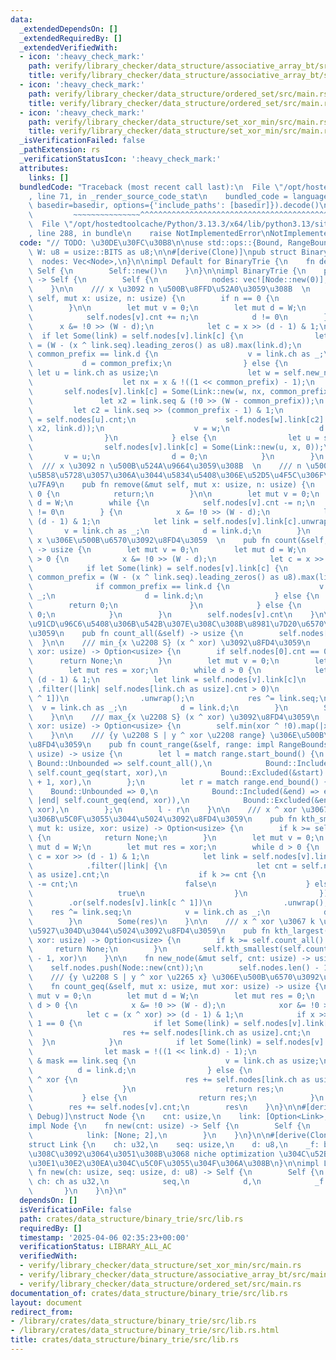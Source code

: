```yaml
---
data:
  _extendedDependsOn: []
  _extendedRequiredBy: []
  _extendedVerifiedWith:
  - icon: ':heavy_check_mark:'
    path: verify/library_checker/data_structure/associative_array_bt/src/main.rs
    title: verify/library_checker/data_structure/associative_array_bt/src/main.rs
  - icon: ':heavy_check_mark:'
    path: verify/library_checker/data_structure/ordered_set/src/main.rs
    title: verify/library_checker/data_structure/ordered_set/src/main.rs
  - icon: ':heavy_check_mark:'
    path: verify/library_checker/data_structure/set_xor_min/src/main.rs
    title: verify/library_checker/data_structure/set_xor_min/src/main.rs
  _isVerificationFailed: false
  _pathExtension: rs
  _verificationStatusIcon: ':heavy_check_mark:'
  attributes:
    links: []
  bundledCode: "Traceback (most recent call last):\n  File \"/opt/hostedtoolcache/Python/3.13.3/x64/lib/python3.13/site-packages/onlinejudge_verify/documentation/build.py\"\
    , line 71, in _render_source_code_stat\n    bundled_code = language.bundle(stat.path,\
    \ basedir=basedir, options={'include_paths': [basedir]}).decode()\n          \
    \         ~~~~~~~~~~~~~~~^^^^^^^^^^^^^^^^^^^^^^^^^^^^^^^^^^^^^^^^^^^^^^^^^^^^^^^^^^^^^^^^^^\n\
    \  File \"/opt/hostedtoolcache/Python/3.13.3/x64/lib/python3.13/site-packages/onlinejudge_verify/languages/rust.py\"\
    , line 288, in bundle\n    raise NotImplementedError\nNotImplementedError\n"
  code: "// TODO: \u30DE\u30FC\u30B8\n\nuse std::ops::{Bound, RangeBounds};\n\nconst\
    \ W: u8 = usize::BITS as u8;\n\n#[derive(Clone)]\npub struct BinaryTrie {\n  \
    \  nodes: Vec<Node>,\n}\n\nimpl Default for BinaryTrie {\n    fn default() ->\
    \ Self {\n        Self::new()\n    }\n}\n\nimpl BinaryTrie {\n    pub fn new()\
    \ -> Self {\n        Self {\n            nodes: vec![Node::new(0)],\n        }\n\
    \    }\n\n    /// x \u3092 n \u500B\u8FFD\u52A0\u3059\u308B  \n    pub fn insert(&mut\
    \ self, mut x: usize, n: usize) {\n        if n == 0 {\n            return;\n\
    \        }\n\n        let mut v = 0;\n        let mut d = W;\n        while {\n\
    \            self.nodes[v].cnt += n;\n            d != 0\n        } {\n      \
    \      x &= !0 >> (W - d);\n            let c = x >> (d - 1) & 1;\n          \
    \  if let Some(link) = self.nodes[v].link[c] {\n                let common_prefix\
    \ = (W - (x ^ link.seq).leading_zeros() as u8).max(link.d);\n                if\
    \ common_prefix == link.d {\n                    v = link.ch as _;\n         \
    \           d = common_prefix;\n                } else {\n                   \
    \ let u = link.ch as usize;\n                    let w = self.new_node(self.nodes[u].cnt);\n\
    \                    let nx = x & !((1 << common_prefix) - 1);\n             \
    \       self.nodes[v].link[c] = Some(Link::new(w, nx, common_prefix));\n     \
    \               let x2 = link.seq & (!0 >> (W - common_prefix));\n           \
    \         let c2 = link.seq >> (common_prefix - 1) & 1;\n                    self.nodes[w].cnt\
    \ = self.nodes[u].cnt;\n                    self.nodes[w].link[c2] = Some(Link::new(u,\
    \ x2, link.d));\n                    v = w;\n                    d = common_prefix;\n\
    \                }\n            } else {\n                let u = self.new_node(0);\n\
    \                self.nodes[v].link[c] = Some(Link::new(u, x, 0));\n         \
    \       v = u;\n                d = 0;\n            }\n        }\n    }\n\n  \
    \  /// x \u3092 n \u500B\u524A\u9664\u3059\u308B  \n    /// n \u500B\u4EE5\u4E0A\
    \u5B58\u5728\u3057\u306A\u3044\u5834\u5408\u306E\u52D5\u4F5C\u306F\u672A\u5B9A\
    \u7FA9\n    pub fn remove(&mut self, mut x: usize, n: usize) {\n        if n ==\
    \ 0 {\n            return;\n        }\n\n        let mut v = 0;\n        let mut\
    \ d = W;\n        while {\n            self.nodes[v].cnt -= n;\n            d\
    \ != 0\n        } {\n            x &= !0 >> (W - d);\n            let c = x >>\
    \ (d - 1) & 1;\n            let link = self.nodes[v].link[c].unwrap();\n     \
    \       v = link.ch as _;\n            d = link.d;\n        }\n    }\n\n    ///\
    \ x \u306E\u500B\u6570\u3092\u8FD4\u3059  \n    pub fn count(&self, mut x: usize)\
    \ -> usize {\n        let mut v = 0;\n        let mut d = W;\n        while d\
    \ > 0 {\n            x &= !0 >> (W - d);\n            let c = x >> (d - 1) & 1;\n\
    \            if let Some(link) = self.nodes[v].link[c] {\n                let\
    \ common_prefix = (W - (x ^ link.seq).leading_zeros() as u8).max(link.d);\n  \
    \              if common_prefix == link.d {\n                    v = link.ch as\
    \ _;\n                    d = link.d;\n                } else {\n            \
    \        return 0;\n                }\n            } else {\n                return\
    \ 0;\n            }\n        }\n        self.nodes[v].cnt\n    }\n\n    /// \u591A\
    \u91CD\u96C6\u5408\u306B\u542B\u307E\u308C\u308B\u8981\u7D20\u6570\u3092\u8FD4\
    \u3059\n    pub fn count_all(&self) -> usize {\n        self.nodes[0].cnt\n  \
    \  }\n\n    /// min_{x \u2208 S} (x ^ xor) \u3092\u8FD4\u3059\n    pub fn min(&self,\
    \ xor: usize) -> Option<usize> {\n        if self.nodes[0].cnt == 0 {\n      \
    \      return None;\n        }\n        let mut v = 0;\n        let mut d = W;\n\
    \        let mut res = xor;\n        while d > 0 {\n            let c = xor >>\
    \ (d - 1) & 1;\n            let link = self.nodes[v].link[c]\n               \
    \ .filter(|link| self.nodes[link.ch as usize].cnt > 0)\n                .or(self.nodes[v].link[c\
    \ ^ 1])\n                .unwrap();\n            res ^= link.seq;\n          \
    \  v = link.ch as _;\n            d = link.d;\n        }\n        Some(res)\n\
    \    }\n\n    /// max_{x \u2208 S} (x ^ xor) \u3092\u8FD4\u3059\n    pub fn max(&self,\
    \ xor: usize) -> Option<usize> {\n        self.min(xor ^ !0).map(|x| x ^ !0)\n\
    \    }\n\n    /// {y \u2208 S | y ^ xor \u2208 range} \u306E\u500B\u6570\u3092\
    \u8FD4\u3059\n    pub fn count_range(&self, range: impl RangeBounds<usize>, xor:\
    \ usize) -> usize {\n        let l = match range.start_bound() {\n           \
    \ Bound::Unbounded => self.count_all(),\n            Bound::Included(&start) =>\
    \ self.count_geq(start, xor),\n            Bound::Excluded(&start) => self.count_geq(start\
    \ + 1, xor),\n        };\n        let r = match range.end_bound() {\n        \
    \    Bound::Unbounded => 0,\n            Bound::Included(&end) => end.checked_add(1).map_or(0,\
    \ |end| self.count_geq(end, xor)),\n            Bound::Excluded(&end) => self.count_geq(end,\
    \ xor),\n        };\n        l - r\n    }\n\n    /// x ^ xor \u3067 k \u756A\u76EE\
    \u306B\u5C0F\u3055\u3044\u5024\u3092\u8FD4\u3059\n    pub fn kth_smallest(&self,\
    \ mut k: usize, xor: usize) -> Option<usize> {\n        if k >= self.count_all()\
    \ {\n            return None;\n        }\n        let mut v = 0;\n        let\
    \ mut d = W;\n        let mut res = xor;\n        while d > 0 {\n            let\
    \ c = xor >> (d - 1) & 1;\n            let link = self.nodes[v].link[c]\n    \
    \            .filter(|link| {\n                    let cnt = self.nodes[link.ch\
    \ as usize].cnt;\n                    if k >= cnt {\n                        k\
    \ -= cnt;\n                        false\n                    } else {\n     \
    \                   true\n                    }\n                })\n        \
    \        .or(self.nodes[v].link[c ^ 1])\n                .unwrap();\n        \
    \    res ^= link.seq;\n            v = link.ch as _;\n            d = link.d;\n\
    \        }\n        Some(res)\n    }\n\n    /// x ^ xor \u3067 k \u756A\u76EE\u306B\
    \u5927\u304D\u3044\u5024\u3092\u8FD4\u3059\n    pub fn kth_largest(&self, k: usize,\
    \ xor: usize) -> Option<usize> {\n        if k >= self.count_all() {\n       \
    \     return None;\n        }\n        self.kth_smallest(self.count_all() - k\
    \ - 1, xor)\n    }\n\n    fn new_node(&mut self, cnt: usize) -> usize {\n    \
    \    self.nodes.push(Node::new(cnt));\n        self.nodes.len() - 1\n    }\n\n\
    \    /// {y \u2208 S | y ^ xor \u2265 x} \u306E\u500B\u6570\u3092\u8FD4\u3059\n\
    \    fn count_geq(&self, mut x: usize, mut xor: usize) -> usize {\n        let\
    \ mut v = 0;\n        let mut d = W;\n        let mut res = 0;\n        while\
    \ d > 0 {\n            x &= !0 >> (W - d);\n            xor &= !0 >> (W - d);\n\
    \            let c = (x ^ xor) >> (d - 1) & 1;\n            if x >> (d - 1) &\
    \ 1 == 0 {\n                if let Some(link) = self.nodes[v].link[c ^ 1] {\n\
    \                    res += self.nodes[link.ch as usize].cnt;\n              \
    \  }\n            }\n            if let Some(link) = self.nodes[v].link[c] {\n\
    \                let mask = !((1 << link.d) - 1);\n                if (x ^ xor)\
    \ & mask == link.seq {\n                    v = link.ch as usize;\n          \
    \          d = link.d;\n                } else {\n                    if x < link.seq\
    \ ^ xor {\n                        res += self.nodes[link.ch as usize].cnt;\n\
    \                    }\n                    return res;\n                }\n \
    \           } else {\n                return res;\n            }\n        }\n\
    \        res += self.nodes[v].cnt;\n        res\n    }\n}\n\n#[derive(Clone, Copy,\
    \ Debug)]\nstruct Node {\n    cnt: usize,\n    link: [Option<Link>; 2],\n}\n\n\
    impl Node {\n    fn new(cnt: usize) -> Self {\n        Self {\n            cnt,\n\
    \            link: [None; 2],\n        }\n    }\n}\n\n#[derive(Clone, Copy, Debug)]\n\
    struct Link {\n    ch: u32,\n    seq: usize,\n    d: u8,\n    _f: bool, // \u3053\
    \u308C\u3092\u3064\u3051\u308B\u3068 niche optimization \u304C\u52B9\u3044\u3066\
    \u30E1\u30E2\u30EA\u304C\u5C0F\u3055\u304F\u306A\u308B\n}\n\nimpl Link {\n   \
    \ fn new(ch: usize, seq: usize, d: u8) -> Self {\n        Self {\n           \
    \ ch: ch as u32,\n            seq,\n            d,\n            _f: false,\n \
    \       }\n    }\n}\n"
  dependsOn: []
  isVerificationFile: false
  path: crates/data_structure/binary_trie/src/lib.rs
  requiredBy: []
  timestamp: '2025-04-06 02:35:23+00:00'
  verificationStatus: LIBRARY_ALL_AC
  verifiedWith:
  - verify/library_checker/data_structure/set_xor_min/src/main.rs
  - verify/library_checker/data_structure/associative_array_bt/src/main.rs
  - verify/library_checker/data_structure/ordered_set/src/main.rs
documentation_of: crates/data_structure/binary_trie/src/lib.rs
layout: document
redirect_from:
- /library/crates/data_structure/binary_trie/src/lib.rs
- /library/crates/data_structure/binary_trie/src/lib.rs.html
title: crates/data_structure/binary_trie/src/lib.rs
---
```

